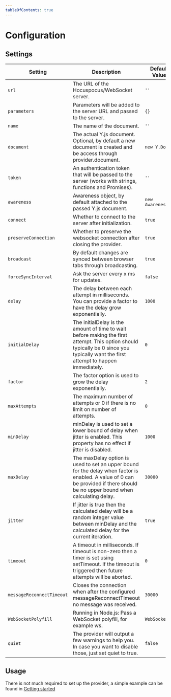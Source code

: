 ```yaml
---
tableOfContents: true
---
```


# Configuration

## Settings

| Setting                 | Description                                                                                                                                                                        | Default Value   |
| ----------------------- | ---------------------------------------------------------------------------------------------------------------------------------------------------------------------------------- | --------------- |
| `url`                     | The URL of the Hocuspocus/WebSocket server.                                                                                                                                        | `''`             |
| `parameters`              | Parameters will be added to the server URL and passed to the server.                                                                                                               | `{}`             |
| `name`                    | The name of the document.                                                                                                                                                          | `''`             |
| `document`                | The actual Y.js document. Optional, by default a new document is created and be access through provider.document.                                                                  | `new Y.Doc()`    |
| `token`                   | An authentication token that will be passed to the server (works with strings, functions and Promises).                                                                            | `''`             |
| `awareness`               | Awareness object, by default attached to the passed Y.js document.                                                                                                                 | `new Awareness()` |
| `connect`                 | Whether to connect to the server after initialization.                                                                                                                              | `true`           |
| `preserveConnection`                   | Whether to preserve the websocket connection after closing the provider.                                                                    | `true`          |
| `broadcast`               | By default changes are synced between browser tabs through broadcasting.                                                                                                           | `true`           |
| `forceSyncInterval`       | Ask the server every x ms for updates.                                                                                                                                             | `false`          |
| `delay`                   | The delay between each attempt in milliseconds. You can provide a factor to have the delay grow exponentially.                                                                     | `1000`           |
| `initialDelay`            | The initialDelay is the amount of time to wait before making the first attempt. This option should typically be 0 since you typically want the first attempt to happen immediately. | `0`              |
| `factor`                  | The factor option is used to grow the delay exponentially.                                                                                                                         | `2`              |
| `maxAttempts`             | The maximum number of attempts or 0 if there is no limit on number of attempts.                                                                                                    | `0`              |
| `minDelay`                | minDelay is used to set a lower bound of delay when jitter is enabled. This property has no effect if jitter is disabled.                                                          | `1000`           |
| `maxDelay`                | The maxDelay option is used to set an upper bound for the delay when factor is enabled. A value of 0 can be provided if there should be no upper bound when calculating delay.     | `30000`          |
| `jitter`                  | If jitter is true then the calculated delay will be a random integer value between minDelay and the calculated delay for the current iteration.                                    | `true`           |
| `timeout`                 | A timeout in milliseconds. If timeout is non-zero then a timer is set using setTimeout. If the timeout is triggered then future attempts will be aborted.                          | `0`              |
| `messageReconnectTimeout` | Closes the connection when after the configured messageReconnectTimeout no message was received.                                                                                   | `30000`          |
| `WebSocketPolyfill`       | Running in Node.js: Pass a WebSocket polyfill, for example ws.                                                                                                                     | `WebSocket`      |
| `quiet`                   | The provider will output a few warnings to help you. In case you want to disable those, just set quiet to true.                                                                    | `false`          |

## Usage

There is not much required to set up the provider, a simple example can be found in [Getting started](/getting-started#frontend)

